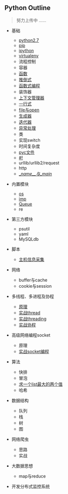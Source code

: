 ## Python Outline
> 努力上传中 ......

- 基础
    -  [python2.7](https://github.com/467754239/python/blob/master/basic/python2.7.md)
    -  [pip](https://github.com/467754239/python/blob/master/basic/pip.md)
    -  [ipython](https://github.com/467754239/python/blob/master/basic/ipython.md)
    -  [virtualenv](https://github.com/467754239/python/blob/master/basic/virtualenv_doc.md)
    -  流程控制
    -  容器
    -  [函数](https://github.com/467754239/python/blob/master/basic/function_doc.md)
    -  [推倒式](https://github.com/467754239/python/blob/master/basic/analytical_doc.md)
    -  [函数式编程](https://github.com/467754239/python/blob/master/basic/function_program_doc.md)
    -  装饰器
    -  [上下文管理器](https://github.com/467754239/python/blob/master/basic/context_manager_doc.md)
    -  [一行式](https://github.com/467754239/python/blob/master/basic/oneline_doc.md)
    -  [file与open](https://github.com/467754239/python/blob/master/basic/file.md)
    -  [生成器](https://github.com/467754239/python/blob/master/basic/generator_doc.md)
    -  [迭代器](https://github.com/467754239/python/blob/master/basic/iterators_doc.md)
    -  [异常处理](https://github.com/467754239/python/blob/master/basic/exception_doc.md)
    -  类
    -  实现switch
    -  时间复杂度
    -  [pyc文件](https://github.com/467754239/python/blob/master/basic/pyc_doc.md)
    -  [#!](https://github.com/467754239/python/blob/master/basic/shebang_doc.md)
    -  urllib/urllib2/request
    -  http
    -  [\__name__与\__main__](https://github.com/467754239/python/blob/master/basic/name_main_doc.md)

- 内置模块
    - [os](https://github.com/467754239/python/blob/master/builtin_module/os_doc.md)
    - [imp](https://github.com/467754239/python/blob/master/builtin_module/imp_doc.md)
    - [Queue](https://github.com/467754239/python/blob/master/builtin_module/queue_doc.md)
    - re 

- 第三方模块
    - psutil
    - yaml
    - MySQLdb

- 脚本
    - [主机信息采集](https://github.com/467754239/python/blob/master/scripts/moniItems_doc.md)

- 网络
    -  buffer与cache
    -  cookie与session

- 多线程、多进程及协程 
    -  [原理](https://github.com/467754239/python/blob/master/threads/principle.md)
    -  [实战thread](https://github.com/467754239/python/blob/master/threads/thread.md)
    -  [实战threading](https://github.com/467754239/python/blob/master/threads/threading.md)
    -  [实战协程](https://github.com/467754239/python/blob/master/threads/gevent.md) 

- 高级网络编程socket
    -  原理
    -  [实战socket编程](https://github.com/467754239/python/blob/master/socket/socket_doc.md)

- 算法 
    -  快排
    -  冒泡
    -  [求一个list最大的两个值](https://github.com/467754239/python/blob/master/algorithm/list_sort.md)
    -  哈希

- 数据结构
    -  队列
    -  栈
    -  树
    -  图

- 网络爬虫
    - 思路
    - 实战

- 大数据思想 
    -  map与reduce

- 开发分布式监控系统
